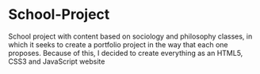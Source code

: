 # School-Project
School project with content based on sociology and philosophy classes, in which it seeks to create a portfolio project in the way that each one proposes. Because of this, I decided to create everything as an HTML5, CSS3 and JavaScript website
